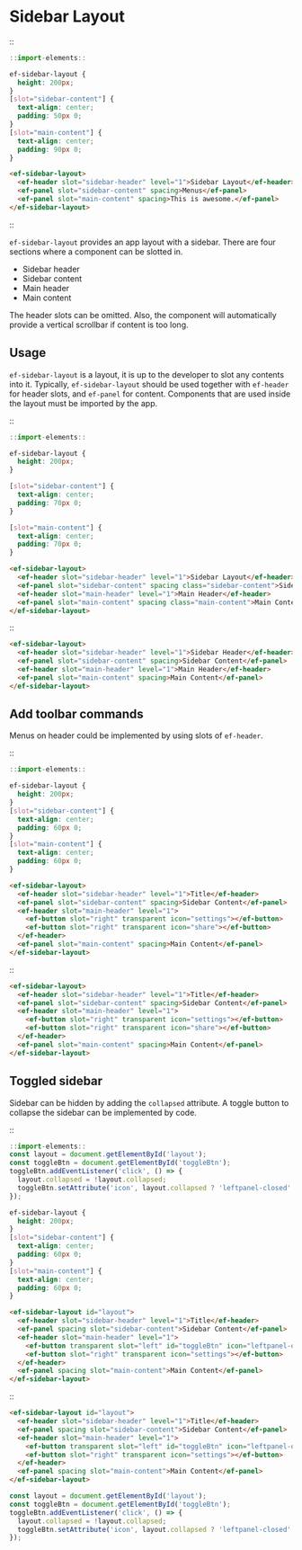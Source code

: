 <!--
type: page
title: Sidebar Layout
location: ./elements/sidebar-layout
layout: default
-->

# Sidebar Layout
::
```javascript
::import-elements::
```
```css
ef-sidebar-layout {
  height: 200px;
}
[slot="sidebar-content"] {
  text-align: center;
  padding: 50px 0;
}
[slot="main-content"] {
  text-align: center;
  padding: 90px 0;
}
```
```html
<ef-sidebar-layout>
  <ef-header slot="sidebar-header" level="1">Sidebar Layout</ef-header>
  <ef-panel slot="sidebar-content" spacing>Menus</ef-panel>
  <ef-panel slot="main-content" spacing>This is awesome.</ef-panel>
</ef-sidebar-layout>
```
::

`ef-sidebar-layout` provides an app layout with a sidebar. There are four sections where a component can be slotted in.

* Sidebar header
* Sidebar content
* Main header
* Main content

The header slots can be omitted. Also, the component will automatically provide a vertical scrollbar if content is too long.

## Usage
`ef-sidebar-layout` is a layout, it is up to the developer to slot any contents into it. Typically, `ef-sidebar-layout` should be used together with `ef-header` for header slots, and `ef-panel` for content. Components that are used inside the layout must be imported by the app.

::
```javascript
::import-elements::
```
```css
ef-sidebar-layout {
  height: 200px;
}

[slot="sidebar-content"] {
  text-align: center;
  padding: 70px 0;
}

[slot="main-content"] {
  text-align: center;
  padding: 70px 0;
}
```
```html
<ef-sidebar-layout>
  <ef-header slot="sidebar-header" level="1">Sidebar Layout</ef-header>
  <ef-panel slot="sidebar-content" spacing class="sidebar-content">Sidebar Content</ef-panel>
  <ef-header slot="main-header" level="1">Main Header</ef-header>
  <ef-panel slot="main-content" spacing class="main-content">Main Content</ef-panel>
</ef-sidebar-layout>
```
::

```html
<ef-sidebar-layout>
  <ef-header slot="sidebar-header" level="1">Sidebar Header</ef-header>
  <ef-panel slot="sidebar-content" spacing>Sidebar Content</ef-panel>
  <ef-header slot="main-header" level="1">Main Header</ef-header>
  <ef-panel slot="main-content" spacing>Main Content</ef-panel>
</ef-sidebar-layout>
```

## Add toolbar commands
Menus on header could be implemented by using slots of `ef-header`.

::
```javascript
::import-elements::
```
```css
ef-sidebar-layout {
  height: 200px;
}
[slot="sidebar-content"] {
  text-align: center;
  padding: 60px 0;
}
[slot="main-content"] {
  text-align: center;
  padding: 60px 0;
}
```
```html
<ef-sidebar-layout>
  <ef-header slot="sidebar-header" level="1">Title</ef-header>
  <ef-panel slot="sidebar-content" spacing>Sidebar Content</ef-panel>
  <ef-header slot="main-header" level="1">
    <ef-button slot="right" transparent icon="settings"></ef-button>
    <ef-button slot="right" transparent icon="share"></ef-button>
  </ef-header>
  <ef-panel slot="main-content" spacing>Main Content</ef-panel>
</ef-sidebar-layout>
```
::

```html
<ef-sidebar-layout>
  <ef-header slot="sidebar-header" level="1">Title</ef-header>
  <ef-panel slot="sidebar-content" spacing>Sidebar Content</ef-panel>
  <ef-header slot="main-header" level="1">
    <ef-button slot="right" transparent icon="settings"></ef-button>
    <ef-button slot="right" transparent icon="share"></ef-button>
  </ef-header>
  <ef-panel slot="main-content" spacing>Main Content</ef-panel>
</ef-sidebar-layout>
```

## Toggled sidebar
Sidebar can be hidden by adding the `collapsed` attribute. A toggle button to collapse the sidebar can be implemented by code.

::
```javascript
::import-elements::
const layout = document.getElementById('layout');
const toggleBtn = document.getElementById('toggleBtn');
toggleBtn.addEventListener('click', () => {
  layout.collapsed = !layout.collapsed;
  toggleBtn.setAttribute('icon', layout.collapsed ? 'leftpanel-closed' : 'leftpanel-open');
});
```
```css
ef-sidebar-layout {
  height: 200px;
}
[slot="sidebar-content"] {
  text-align: center;
  padding: 60px 0;
}
[slot="main-content"] {
  text-align: center;
  padding: 60px 0;
}
```
```html
<ef-sidebar-layout id="layout">
  <ef-header slot="sidebar-header" level="1">Title</ef-header>
  <ef-panel spacing slot="sidebar-content">Sidebar Content</ef-panel>
  <ef-header slot="main-header" level="1">
    <ef-button transparent slot="left" id="toggleBtn" icon="leftpanel-open"></ef-button>
    <ef-button slot="right" transparent icon="settings"></ef-button>
  </ef-header>
  <ef-panel spacing slot="main-content">Main Content</ef-panel>
</ef-sidebar-layout>
```
::

```html
<ef-sidebar-layout id="layout">
  <ef-header slot="sidebar-header" level="1">Title</ef-header>
  <ef-panel spacing slot="sidebar-content">Sidebar Content</ef-panel>
  <ef-header slot="main-header" level="1">
    <ef-button transparent slot="left" id="toggleBtn" icon="leftpanel-open"></ef-button>
    <ef-button slot="right" transparent icon="settings"></ef-button>
  </ef-header>
  <ef-panel spacing slot="main-content">Main Content</ef-panel>
</ef-sidebar-layout>
```
```javascript
const layout = document.getElementById('layout');
const toggleBtn = document.getElementById('toggleBtn');
toggleBtn.addEventListener('click', () => {
  layout.collapsed = !layout.collapsed;
  toggleBtn.setAttribute('icon', layout.collapsed ? 'leftpanel-closed' : 'leftpanel-open');
});
```

